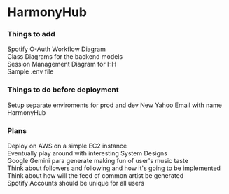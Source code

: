 # HarmonyHub

### Things to add

Spotify O-Auth Workflow Diagram <br>
Class Diagrams for the backend models <br>
Session Management Diagram for HH <br>
Sample .env file <br>

### Things to do before deployment

Setup separate enviroments for prod and dev
New Yahoo Email with name HarmonyHub<br>

### Plans

Deploy on AWS on a simple EC2 instance <br>
Eventually play around with interesting System Designs <br>
Google Gemini para generate making fun of user's music taste <br>
Think about followers and following and how it's going to be implemented <br>
Think about how will the feed of common artist be generated <br>
Spotify Accounts should be unique for all users <br>